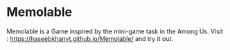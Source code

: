 # Memolable
Memolable is a Game inspired by the mini-game task in the Among Us.
Visit : https://haseebkhanyt.github.io/Memolable/ and try it out.
